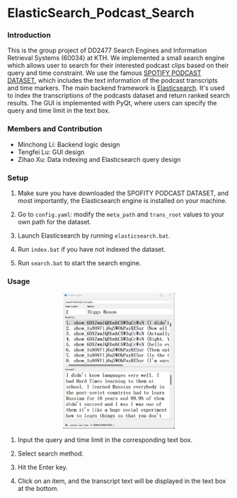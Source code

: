 # ElasticSearch_Podcast_Search

### Introduction

This is the group project of DD2477 Search Engines and Information Retrieval Systems (60034) at KTH. We implemented a small search engine which allows user to search for their interested podcast clips based on their query and time constraint. We use the famous [SPOTIFY PODCAST DATASET](https://podcastsdataset.byspotify.com/), which includes the text information of the podcast transcripts and time markers. The main backend framework is [Elasticsearch](https://www.elastic.co/). It's used to index the transcriptions of the podcasts dataset and return ranked search results. The GUI is implemented with PyQt, where users can specify the query and time limit in the text box.

### Members and Contribution

- Minchong Li: Backend logic design
- Tengfei Lu: GUI design
- Zihao Xu: Data indexing and Elasticsearch query design 

### Setup

1. Make sure you have downloaded the SPOFITY PODCAST DATASET, and most importantly, the Elasticsearch engine is installed on your machine.

2. Go to `config.yaml`: modify the `meta_path` and `trans_root` values to your own path for the dataset. 

3. Launch Elasticsearch by running `elasticsearch.bat`.

4. Run `index.bat` if you have not indexed the dataset.

5. Run `search.bat` to start the search engine.

### Usage

<p align="center">
<img src="./demo.png" alt="demo" width="50%">
</p>


1. Input the query and time limit in the corresponding text box.

2. Select search method.

3. Hit the Enter key.

4. Click on an item, and the transcript text will be displayed in the text box at the bottom.
